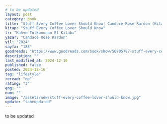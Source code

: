 ```yaml
---
# to be updated
layout: post
category: book
title: "Stuff Every Coffee Lover Should Know| Candace Rose Rardon (Kitap)"
kitap: "Stuff Every Coffee Lover Should Know"
tr: "Kahve Tutkununun El Kitabı"
yazar: "Candace Rose Rardon"
yil: "2024"
sayfa: "183"
goodreads: "https://www.goodreads.com/book/show/56705787-stuff-every-coffee-lover-should-know"
description: ""
last_modified_at: 2024-12-16
published: false
posted: 2024-12-16
tag: "lifestyle"
reread: "no"
rating: "3"
eng: ""
num: ""
image: "/assets/new/stuff-every-coffee-lover-should-know.jpg"
update: "tobeupdated"
---
```


to be updated
